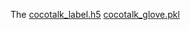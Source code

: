 The 
[cocotalk_label.h5](https://drive.google.com/file/d/1g6XYiCF7KTZS4HIQkiM2AtLT00lsYVC9/view?usp=sharing)
[cocotalk_glove.pkl](https://drive.google.com/file/d/1hSLLO-ZP6qNpFOdJgIdMo7P-7JgR5Rzx/view?usp=sharing)

